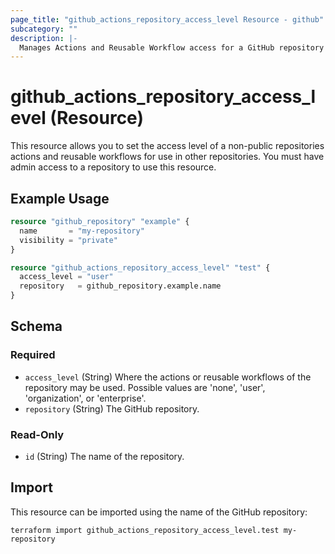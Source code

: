 ```yaml
---
page_title: "github_actions_repository_access_level Resource - github"
subcategory: ""
description: |-
  Manages Actions and Reusable Workflow access for a GitHub repository
---
```


# github_actions_repository_access_level (Resource)

This resource allows you to set the access level of a non-public repositories actions and reusable workflows for use in other repositories. You must have admin access to a repository to use this resource.

## Example Usage

```terraform
resource "github_repository" "example" {
  name       = "my-repository"
  visibility = "private"
}

resource "github_actions_repository_access_level" "test" {
  access_level = "user"
  repository   = github_repository.example.name
}
```

<!-- schema generated by tfplugindocs -->
## Schema

### Required

- `access_level` (String) Where the actions or reusable workflows of the repository may be used. Possible values are 'none', 'user', 'organization', or 'enterprise'.
- `repository` (String) The GitHub repository.

### Read-Only

- `id` (String) The name of the repository.

## Import

This resource can be imported using the name of the GitHub repository:

```shell
terraform import github_actions_repository_access_level.test my-repository
```
